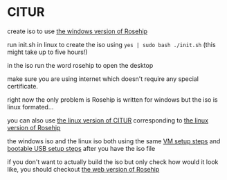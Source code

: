 # CITUR
create iso to use [the windows version of Rosehip](https://github.com/donno2048/Rosehip)

run init.sh in linux to create the iso using `yes | sudo bash ./init.sh` (this might take up to five hours!)

in the iso run the word rosehip to open the desktop

make sure you are using internet which doesn't require any special certificate.

right now the only problem is Rosehip is written for windows but the iso is linux formated...

you can also use [the linux version of CITUR](https://github.com/donno2048/CITUR-L) corresponding to [the linux version of Rosehip](https://github.com/donno2048/Rosehip-L)

the windows iso and the linux iso both using the same [VM setup steps](https://gist.github.com/donno2048/2fb40cc45e742a03feddb957896bfdb6) and [bootable USB setup steps](https://gist.github.com/donno2048/eb2144ad6afb82f65d1cd08a876179c8) after you have the iso file

if you don't want to actually build the iso but only check how would it look like, you should checkout [the web version of Rosehip](https://github.com/donno2048/Rosehip-repl)
